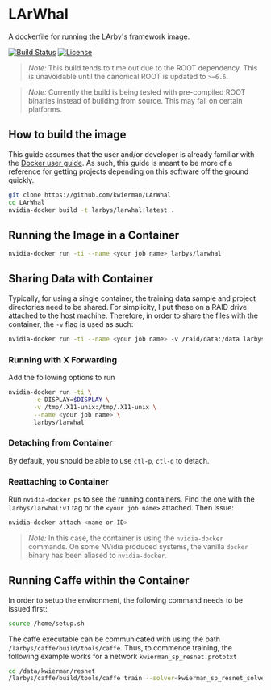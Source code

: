 <!--<img src="https://github.com/kwierman/LArWhal/blob/master/larwhal.png?raw=true" data-canonical-src="https://github.com/kwierman/LArWhal/blob/master/larwhal.png?raw=true" width="100" />-->
# LArWhal 

A dockerfile for running the LArby's framework image.

[![Build Status](https://travis-ci.org/kwierman/LArWhal.svg?branch=master)](https://travis-ci.org/kwierman/LArWhal) 
[![License](https://img.shields.io/badge/license-MIT-blue.svg)](LICENSE)

> _Note:_ This build tends to time out due to the ROOT dependency. This is unavoidable until the canonical ROOT is updated to  `>=6.6`.

> _Note:_ Currently the build is being tested with pre-compiled ROOT binaries instead of building from source. This may fail on certain platforms.

## How to build the image

This guide assumes that the user and/or developer is already familiar with the [Docker user guide](https://docs.docker.com/engine/userguide/intro/). As such, this guide is meant to be more of a reference for getting projects depending on this software off the ground quickly.

~~~ bash
git clone https://github.com/kwierman/LArWhal
cd LArWhal
nvidia-docker build -t larbys/larwhal:latest .
~~~

## Running the Image in a Container

~~~ bash
nvidia-docker run -ti --name <your job name> larbys/larwhal
~~~

## Sharing Data with Container

Typically, for using a single container, the training data sample and project directories need to be shared. For simplicity, I put these on a RAID drive attached to the host machine. Therefore, in order to share the files with the container, the `-v` flag is used as such:

~~~ bash
nvidia-docker run -ti --name <your job name> -v /raid/data:/data larbys/larwhal
~~~

### Running with X Forwarding

Add the following options to run 

~~~ bash
nvidia-docker run -ti \
       -e DISPLAY=$DISPLAY \
       -v /tmp/.X11-unix:/tmp/.X11-unix \
       --name <your job name> \
       larbys/larwhal
~~~

### Detaching from Container

By default, you should be able to use `ctl-p`, `ctl-q` to detach.

### Reattaching to Container

Run `nvidia-docker ps` to see the running containers. Find the one with the `larbys/larwhal:v1` tag or the `<your job name>` attached. Then issue:

~~~ bash
nvidia-docker attach <name or ID>
~~~

> *Note:* In this case, the container is using the `nvidia-docker` commands. On some NVidia produced systems, the vanilla `docker` binary has been aliased to `nvidia-docker`.

## Running Caffe within the Container

In order to setup the environment, the following command needs to be issued first:

~~~ bash
source /home/setup.sh
~~~

The caffe executable can be communicated with using the path `/larbys/caffe/build/tools/caffe`. Thus, to commence training, the following example works for a network `kwierman_sp_resnet.prototxt`

~~~ bash
cd /data/kwierman/resnet
/larbys/caffe/build/tools/caffe train --solver=kwierman_sp_resnet_solver.prototxt --gpu=3
~~~

